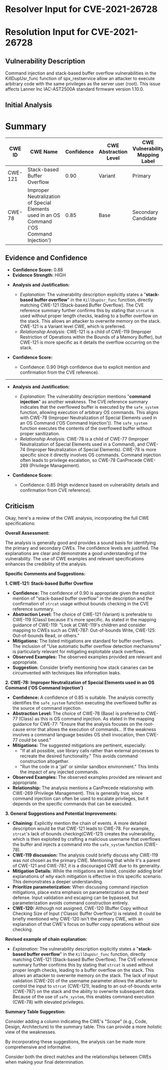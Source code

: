 # Resolver Input for CVE-2021-26728

# Resolution Input for CVE-2021-26728

## Vulnerability Description
Command injection and stack-based buffer overflow vulnerabilities in the KillDupUsr_func function of spx_restservice allow an attacker to execute arbitrary code with the same privileges as the server user (root). This issue affects Lanner Inc IAC-AST2500A standard firmware version 1.10.0.

## Initial Analysis
# Summary
| CWE ID  | CWE Name  | Confidence | CWE Abstraction Level | CWE Vulnerability Mapping Label | CWE-Vulnerability Mapping Notes |
|---|---|---|---|---|---|
| CWE-121 | Stack-based Buffer Overflow | 0.90 | Variant |  Primary | Allowed |
| CWE-78 | Improper Neutralization of Special Elements used in an OS Command ('OS Command Injection') | 0.85 | Base | Secondary Candidate | Allowed |

## Evidence and Confidence

*   **Confidence Score:** 0.88
*   **Evidence Strength:** HIGH

- **Analysis and Justification:**  
  - *Explanation:* The vulnerability description explicitly states a "**stack-based buffer overflow**" in the `KillDupUsr_func` function, directly matching CWE-121 (Stack-based Buffer Overflow). The CVE reference summary further confirms this by stating that `strcat` is used without proper length checks, leading to a buffer overflow on the stack. This allows an attacker to overwrite memory on the stack. CWE-121 is a Variant level CWE, which is preferred.
  - *Relationship Analysis:* CWE-121 is a child of CWE-119 (Improper Restriction of Operations within the Bounds of a Memory Buffer), but CWE-121 is more specific as it details the overflow occurring on the stack.

- **Confidence Score:**  
  - Confidence: 0.90 (High confidence due to explicit mention and confirmation from the CVE reference).

---

- **Analysis and Justification:**  
  - *Explanation:* The vulnerability description mentions "**command injection**" as another weakness. The CVE reference summary indicates that the overflowed buffer is executed by the `safe_system` function, allowing execution of arbitrary OS commands. This aligns with CWE-78 (Improper Neutralization of Special Elements used in an OS Command ('OS Command Injection')). The `safe_system` function executes the contents of the overflowed buffer without proper sanitization.
  - *Relationship Analysis:* CWE-78 is a child of CWE-77 (Improper Neutralization of Special Elements used in a Command), and CWE-74 (Improper Neutralization of Special Elements). CWE-78 is more specific since it directly involves OS commands. Command injection often leads to privilege escalation, so CWE-78 CanPrecede CWE-269 (Privilege Management).

- **Confidence Score:**  
  - Confidence: 0.85 (High evidence based on vulnerability details and confirmation from CVE reference).

## Criticism
Okay, here's a review of the CWE analysis, incorporating the full CWE specifications:

**Overall Assessment:**

The analysis is generally good and provides a sound basis for identifying the primary and secondary CWEs. The confidence levels are justified. The explanations are clear and demonstrate a good understanding of the vulnerability. The use of CWE examples and relevant specifications enhances the credibility of the analysis.

**Specific Comments and Suggestions:**

**1. CWE-121: Stack-based Buffer Overflow**

*   **Confidence:** The confidence of 0.90 is appropriate given the explicit mention of "stack-based buffer overflow" in the description and the confirmation of `strcat` usage without bounds checking in the CVE reference summary.
*   **Abstraction Level:** The choice of CWE-121 (Variant) is preferable to CWE-119 (Class) because it's more specific. As stated in the mapping guidance of CWE-119: "Look at CWE-119's children and consider mapping to CWEs such as CWE-787: Out-of-bounds Write, CWE-125: Out-of-bounds Read, or others."
*   **Mitigations:** The listed mitigations are standard for buffer overflows. The inclusion of "Use automatic buffer overflow detection mechanisms" is particularly relevant for mitigating exploitable stack overflows.
*   **Observed Examples:** The observed examples provided are relevant and appropriate.
*   **Suggestion:** Consider briefly mentioning how stack canaries can be circumvented with techniques like information leaks.

**2. CWE-78: Improper Neutralization of Special Elements used in an OS Command ('OS Command Injection')**

*   **Confidence:** A confidence of 0.85 is suitable. The analysis correctly identifies the `safe_system` function executing the overflowed buffer as the source of command injection.
*   **Abstraction Level:** The choice of CWE-78 (Base) is preferred to CWE-77 (Class) as this is OS command injection. As stated in the mapping guidance for CWE-77: "Ensure that the analysis focuses on the root-cause error that allows the execution of commands... If the weakness involves a command language besides OS shell invocation, then CWE-77 could be used."
*   **Mitigations:** The suggested mitigations are pertinent, especially:
    *   "If at all possible, use library calls rather than external processes to recreate the desired functionality."  This avoids command construction altogether.
    *   "Run the code in a 'jail' or similar sandbox environment." This limits the impact of any injected commands.
*   **Observed Examples:** The observed examples provided are relevant and appropriate.
*   **Relationship:** The analysis mentions a CanPrecede relationship with CWE-269 (Privilege Management).  This is generally true, since command injection can often be used to escalate privileges, but it depends on the specific commands that can be executed.

**3. General Suggestions and Potential Improvements:**

*   **Chaining:** Explicitly mention the chain of events.  A more detailed description would be that CWE-121 leads to CWE-78. For example, `strcat`'s lack of bounds checking(CWE-121) creates the vulnerability, which is then exploited by crafting a malicious username that overflows the buffer and injects a command into the `safe_system` function (CWE-78).
*   **CWE-119 discussion:** The analysis could briefly discuss why CWE-119 was *not* chosen as the primary CWE. Mentioning that while it's a parent of CWE-121 and CWE-787, it is a discouraged CWE due to its generality.
*   **Mitigation Details:** While the mitigations are listed, consider adding brief explanations of *why* each mitigation is effective in this specific scenario. This demonstrates a deeper understanding.
*   **Prioritize parameterization:** When discussing command injection mitigations, place extra emphasis on parameterization as the *best* defense. Input validation and escaping can be bypassed, but parameterization avoids command construction entirely.
*   **CWE-120:** Although not assigned, CWE-120 (Buffer Copy without Checking Size of Input ('Classic Buffer Overflow')) is related. It could be briefly mentioned why CWE-120 isn't the primary CWE, with an explanation of that CWE's focus on buffer copy operations without size checking.

**Revised example of chain explanation:**
  - *Explanation:* The vulnerability description explicitly states a "**stack-based buffer overflow**" in the `KillDupUsr_func` function, directly matching CWE-121 (Stack-based Buffer Overflow). The CVE reference summary further confirms this by stating that `strcat` is used without proper length checks, leading to a buffer overflow on the stack. This allows an attacker to overwrite memory on the stack. The lack of input validation (CWE-20) of the username parameter allows the attacker to control the input to `strcat` (CWE-121), leading to an out-of-bounds write (CWE-787) on the stack and the ability to overwrite subsequent data. Because of the use of `safe_system`, this enables command execution (CWE-78) with elevated privileges.

**Summary Table Suggestion:**

Consider adding a column indicating the CWE's "Scope" (e.g., Code, Design, Architecture) to the summary table. This can provide a more holistic view of the weaknesses.

By incorporating these suggestions, the analysis can be made more comprehensive and informative.

Consider both the direct matches and the relationships between CWEs
when making your final determination.
        